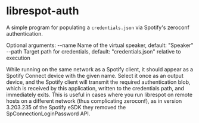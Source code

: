 librespot-auth
==============

A simple program for populating a `credentials.json` via Spotify's zeroconf authentication.

Optional arguments:
  --name    Name of the virtual speaker, default: "Speaker"
  --path    Target path for credentials, default: "credentials.json" relative to execution

While running on the same network as a Spotify client, it should appear as a Spotify Connect device with the given name. Select it once as an output device, and the Spotify client will transmit the required authentication blob, which is received by this application, written to the credentials path, and immediately exits. This is useful in cases where you run librespot on remote hosts on a different network (thus complicating zeroconf), as in version 3.203.235 of the Spotify eSDK they removed the SpConnectionLoginPassword API.
